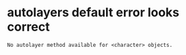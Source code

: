 # autolayers default error looks correct

    No autolayer method available for <character> objects.

